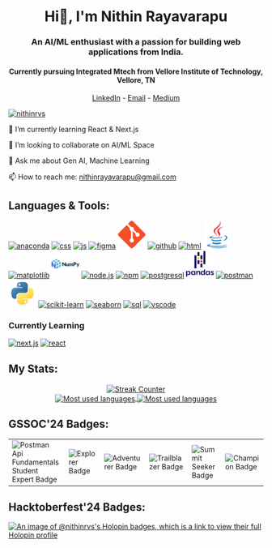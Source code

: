 <h1 align="center">Hi👋, I'm Nithin Rayavarapu</h1>
<h3 align="center">An AI/ML enthusiast with a passion for building web applications from India.</h3>
<h4 align="center">Currently pursuing Integrated Mtech from Vellore Institute of Technology, Vellore, TN</h4>
<p align="center">
  <p align="center">
    <a href="https://www.linkedin.com/in/rayavarapu-nithin/">LinkedIn</a> - 
    <a href="mailto:nithinrayavarapu@gmail.com">Email</a> - 
    <a href="https://medium.com/@rvsnithin">Medium</a>
  </p>
</p>

<p align="left"> <a href="https://github.com/ryo-ma/github-profile-trophy"><img src="https://github-profile-trophy.vercel.app/?username=nithinrvs" alt="nithinrvs" /></a> </p>


<!--🔭 I’m currently working on ... -->
🌱 I’m currently learning React & Next.js

👯 I’m looking to collaborate on AI/ML Space
<!--🤔 I’m looking for help with ... -->
💬 Ask me about Gen AI, Machine Learning

📫 How to reach me: nithinrayavarapu@gmail.com
<!--
😄 Pronouns: ...
⚡ Fun fact: ... 

Special Moments from My Life:
- 🏆 
- 💡
-->

<h2>Languages & Tools:</h2>
<p>
    <a href="https://www.anaconda.com/" target="_blank" rel="noreferrer"><img src="https://skillicons.dev/icons?i=anaconda" alt="anaconda" width="55" height="55"/></a>
    <a href="https://www.w3schools.com/css/" target="_blank" rel="noreferrer"><img src="https://skillicons.dev/icons?i=css" alt="css" width="55" height="55"/></a>
    <a href="https://developer.mozilla.org/en-US/docs/Web/JavaScript" target="_blank" rel="noreferrer"><img src="https://skillicons.dev/icons?i=js" alt="js" width="55" height="55"/></a>
    <a href="https://www.figma.com/" target="_blank" rel="noreferrer"><img src="https://www.vectorlogo.zone/logos/figma/figma-icon.svg" alt="figma" width="55" height="55"/></a>
    <a href="https://git-scm.com/" target="_blank" rel="noreferrer"><img src="https://github.com/devicons/devicon/blob/master/icons/git/git-original.svg" alt="git" width="55" height="55"/></a>
    <a href="https://github.com/" target="_blank" rel="noreferrer"><img src="https://skillicons.dev/icons?i=github" alt="github" width="55" height="55"/></a>
    <a href="https://www.w3.org/html/" target="_blank" rel="noreferrer"><img src="https://skillicons.dev/icons?i=html" alt="html" width="55" height="55"/></a>
    <a href="https://www.java.com" target="_blank" rel="noreferrer"><img src="https://github.com/devicons/devicon/blob/master/icons/java/java-original.svg" alt="java" width="55" height="55"/></a>
    <a href="https://matplotlib.org/" target="_blank" rel="noreferrer"><img src="https://upload.wikimedia.org/wikipedia/commons/8/84/Matplotlib_icon.svg" alt="matplotlib" width="55" height="55"/></a>
    <a href="https://numpy.org/" target="_blank" rel="noreferrer"><img src="https://github.com/devicons/devicon/blob/master/icons/numpy/numpy-original-wordmark.svg" alt="numpy" width="55" height="55"/></a>
    <a href="https://nodejs.org/" target="_blank" rel="noreferrer"><img src="https://skillicons.dev/icons?i=nodejs" alt="node.js" width="55" height="55"/></a>
    <a href="https://www.npmjs.com/" target="_blank" rel="noreferrer"><img src="https://skillicons.dev/icons?i=npm" alt="npm" width="55" height="55"/></a>
    <a href="https://www.postgresql.org/" target="_blank" rel="noreferrer"><img src="https://skillicons.dev/icons?i=postgres" alt="postgresql" width="55" height="55"/></a>
    <a href="https://pandas.pydata.org/" target="_blank" rel="noreferrer"><img src="https://github.com/devicons/devicon/blob/master/icons/pandas/pandas-original-wordmark.svg" alt="pandas" width="55" height="55"/></a>
    <a href="https://www.postman.com/" target="_blank" rel="noreferrer"><img src="https://skillicons.dev/icons?i=postman" alt="postman" width="55" height="55"/></a>
    <a href="https://www.python.org/" target="_blank" rel="noreferrer"><img src="https://github.com/devicons/devicon/blob/master/icons/python/python-original.svg" alt="python" width="55" height="55"/></a>
    <a href="https://scikit-learn.org/" target="_blank" rel="noreferrer"><img src="https://upload.wikimedia.org/wikipedia/commons/0/05/Scikit_learn_logo_small.svg" alt="scikit-learn" width="55" height="55"/></a>
    <a href="https://seaborn.pydata.org/" target="_blank" rel="noreferrer"><img src="https://seaborn.pydata.org/_images/logo-mark-lightbg.svg" alt="seaborn" width="55" height="55"/></a>
    <a href="https://www.mysql.com/" target="_blank" rel="noreferrer"><img src="https://skillicons.dev/icons?i=mysql" alt="sql" width="55" height="55"/></a>
    <a href="https://code.visualstudio.com/" target="_blank" rel="noreferrer"><img src="https://skillicons.dev/icons?i=vscode" alt="vscode" width="55" height="55"/></a>
</p>

<h3>Currently Learning</h3>
<p>
    <a href="https://nextjs.org/" target="_blank" rel="noreferrer"><img src="https://skillicons.dev/icons?i=nextjs" alt="next.js" width="55" height="55"/></a>
    <a href="https://reactjs.org/" target="_blank" rel="noreferrer"><img src="https://skillicons.dev/icons?i=react" alt="react" width="55" height="55"/></a>
</p>


<h2 align="left">My Stats:</h2>
<div align="center">
  <a href="https://github.com/nithinrvs">
      <img align="center" src="https://github-readme-streak-stats.herokuapp.com/?user=nithinrvs&theme=dark" height="180em" alt="Streak Counter" /> <br />
      <img align="center" src="https://github-readme-stats.vercel.app/api?username=nithinrvs&rank_icon=github&theme=dark" height="170em" alt="Most used languages" />
      <img align="center" src="https://github-readme-stats.vercel.app/api/top-langs/?username=nithinrvs&theme=dark&include_all_commits=true&count_private=true&layout=compact" height="170em" alt="Most used languages" />
  </a>
</div>

<h2>GSSOC'24 Badges: </h2>
<table align="center">
  <tr>
    <td><img src="https://raw.githubusercontent.com/GSSoC24/Postman-Challenge/main/docs/assets/Postman%20White.png" width="100px" height="100px" alt="Postman Api Fundamentals Student Expert Badge" /></td>
    <td><img src="https://raw.githubusercontent.com/GSSoC24/Postman-Challenge/main/docs/assets/1.png" width="100px" height="100px" alt="Explorer Badge" /></td>
    <td><img src="https://raw.githubusercontent.com/GSSoC24/Postman-Challenge/main/docs/assets/2.png" width="100px" height="100px" alt="Adventurer Badge" /></td>
    <td><img src="https://raw.githubusercontent.com/GSSoC24/Postman-Challenge/main/docs/assets/3.png" width="100px" height="100px" alt="Trailblazer Badge" /></td>
    <td><img src="https://raw.githubusercontent.com/GSSoC24/Postman-Challenge/main/docs/assets/4.png" width="100px" height="100px" alt="Summit Seeker Badge" /></td>
    <td><img src="https://raw.githubusercontent.com/GSSoC24/Postman-Challenge/main/docs/assets/5.png" width="100px" height="100px" alt="Champion Badge" /></td>
  </tr>
</table>

<h2>Hacktoberfest'24 Badges: </h2>

[![An image of @nithinrvs's Holopin badges, which is a link to view their full Holopin profile](https://holopin.me/nithinrvs)](https://holopin.io/@nithinrvs)

<!--
**nithinrvs/nithinrvs** is a ✨ _special_ ✨ repository because its `README.md` (this file) appears on your GitHub profile.

Here are some ideas to get you started:

- 🔭 I’m currently working on ...
- 🌱 I’m currently learning ...
- 👯 I’m looking to collaborate on ...
- 🤔 I’m looking for help with ...
- 💬 Ask me about ...
- 📫 How to reach me: ...
- 😄 Pronouns: ...
- ⚡ Fun fact: ...
-->
